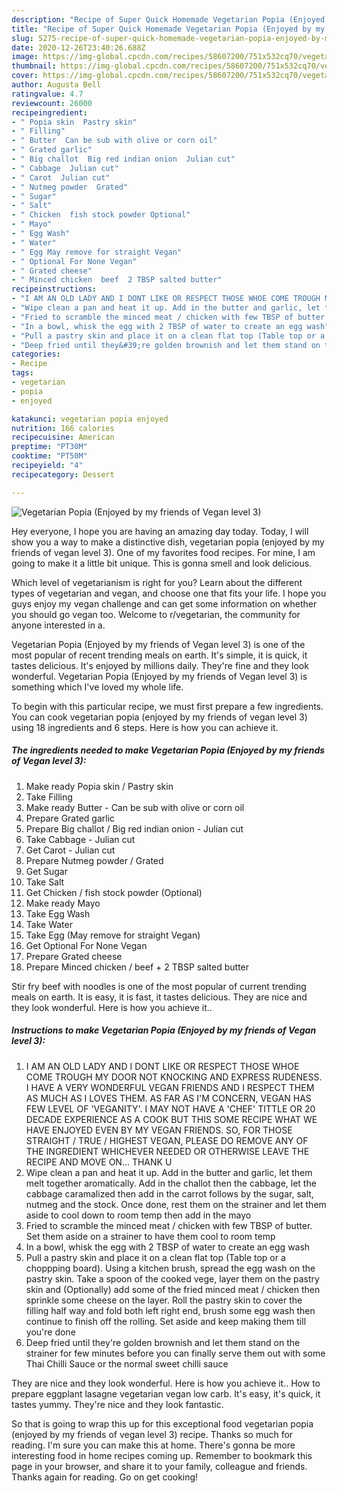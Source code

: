 ```yaml
---
description: "Recipe of Super Quick Homemade Vegetarian Popia (Enjoyed by my friends of Vegan level 3)"
title: "Recipe of Super Quick Homemade Vegetarian Popia (Enjoyed by my friends of Vegan level 3)"
slug: 5275-recipe-of-super-quick-homemade-vegetarian-popia-enjoyed-by-my-friends-of-vegan-level-3
date: 2020-12-26T23:40:26.688Z
image: https://img-global.cpcdn.com/recipes/58607200/751x532cq70/vegetarian-popia-enjoyed-by-my-friends-of-vegan-level-3-recipe-main-photo.jpg
thumbnail: https://img-global.cpcdn.com/recipes/58607200/751x532cq70/vegetarian-popia-enjoyed-by-my-friends-of-vegan-level-3-recipe-main-photo.jpg
cover: https://img-global.cpcdn.com/recipes/58607200/751x532cq70/vegetarian-popia-enjoyed-by-my-friends-of-vegan-level-3-recipe-main-photo.jpg
author: Augusta Bell
ratingvalue: 4.7
reviewcount: 26000
recipeingredient:
- " Popia skin  Pastry skin"
- " Filling"
- " Butter  Can be sub with olive or corn oil"
- " Grated garlic"
- " Big challot  Big red indian onion  Julian cut"
- " Cabbage  Julian cut"
- " Carot  Julian cut"
- " Nutmeg powder  Grated"
- " Sugar"
- " Salt"
- " Chicken  fish stock powder Optional"
- " Mayo"
- " Egg Wash"
- " Water"
- " Egg May remove for straight Vegan"
- " Optional For None Vegan"
- " Grated cheese"
- " Minced chicken  beef  2 TBSP salted butter"
recipeinstructions:
- "I AM AN OLD LADY AND I DONT LIKE OR RESPECT THOSE WHOE COME TROUGH MY DOOR NOT KNOCKING AND EXPRESS RUDENESS. I HAVE A VERY WONDERFUL VEGAN FRIENDS AND I RESPECT THEM AS MUCH AS I LOVES THEM. AS FAR AS I&#39;M CONCERN, VEGAN HAS FEW LEVEL OF &#39;VEGANITY&#39;. I MAY NOT HAVE A &#39;CHEF&#39; TITTLE OR 20 DECADE EXPERIENCE AS A COOK BUT THIS SOME RECIPE WHAT WE HAVE ENJOYED EVEN BY MY VEGAN FRIENDS. SO, FOR THOSE STRAIGHT / TRUE / HIGHEST VEGAN, PLEASE DO REMOVE ANY OF THE INGREDIENT WHICHEVER NEEDED OR OTHERWISE LEAVE THE RECIPE AND MOVE ON... THANK U"
- "Wipe clean a pan and heat it up. Add in the butter and garlic, let them melt together aromatically. Add in the challot then the cabbage, let the cabbage caramalized then add in the carrot follows by the sugar, salt, nutmeg and the stock. Once done, rest them on the strainer and let them aside to cool down to room temp then add in the mayo"
- "Fried to scramble the minced meat / chicken with few TBSP of butter. Set them aside on a strainer to have them cool to room temp"
- "In a bowl, whisk the egg with 2 TBSP of water to create an egg wash"
- "Pull a pastry skin and place it on a clean flat top (Table top or a choppping board). Using a kitchen brush, spread the egg wash on the pastry skin. Take a spoon of the cooked vege, layer them on the pastry skin and (Optionally) add some of the fried minced meat / chicken then sprinkle some cheese on the layer. Roll the pastry skin to cover the filling half way and fold both left right end, brush some egg wash then continue to finish off the rolling. Set aside and keep making them till you&#39;re done"
- "Deep fried until they&#39;re golden brownish and let them stand on the strainer for few minutes before you can finally serve them out with some Thai Chilli Sauce or the normal sweet chilli sauce"
categories:
- Recipe
tags:
- vegetarian
- popia
- enjoyed

katakunci: vegetarian popia enjoyed 
nutrition: 166 calories
recipecuisine: American
preptime: "PT30M"
cooktime: "PT50M"
recipeyield: "4"
recipecategory: Dessert

---
```



![Vegetarian Popia (Enjoyed by my friends of Vegan level 3)](https://img-global.cpcdn.com/recipes/58607200/751x532cq70/vegetarian-popia-enjoyed-by-my-friends-of-vegan-level-3-recipe-main-photo.jpg)

Hey everyone, I hope you are having an amazing day today. Today, I will show you a way to make a distinctive dish, vegetarian popia (enjoyed by my friends of vegan level 3). One of my favorites food recipes. For mine, I am going to make it a little bit unique. This is gonna smell and look delicious.

Which level of vegetarianism is right for you? Learn about the different types of vegetarian and vegan, and choose one that fits your life. I hope you guys enjoy my vegan challenge and can get some information on whether you should go vegan too. Welcome to r/vegetarian, the community for anyone interested in a.

Vegetarian Popia (Enjoyed by my friends of Vegan level 3) is one of the most popular of recent trending meals on earth. It's simple, it is quick, it tastes delicious. It's enjoyed by millions daily. They're fine and they look wonderful. Vegetarian Popia (Enjoyed by my friends of Vegan level 3) is something which I've loved my whole life.


To begin with this particular recipe, we must first prepare a few ingredients. You can cook vegetarian popia (enjoyed by my friends of vegan level 3) using 18 ingredients and 6 steps. Here is how you can achieve it.

<!--inarticleads1-->

##### The ingredients needed to make Vegetarian Popia (Enjoyed by my friends of Vegan level 3):

1. Make ready  Popia skin / Pastry skin
1. Take  Filling
1. Make ready  Butter - Can be sub with olive or corn oil
1. Prepare  Grated garlic
1. Prepare  Big challot / Big red indian onion - Julian cut
1. Take  Cabbage - Julian cut
1. Get  Carot - Julian cut
1. Prepare  Nutmeg powder / Grated
1. Get  Sugar
1. Take  Salt
1. Get  Chicken / fish stock powder (Optional)
1. Make ready  Mayo
1. Take  Egg Wash
1. Take  Water
1. Take  Egg (May remove for straight Vegan)
1. Get  Optional For None Vegan
1. Prepare  Grated cheese
1. Prepare  Minced chicken / beef + 2 TBSP salted butter


Stir fry beef with noodles is one of the most popular of current trending meals on earth. It is easy, it is fast, it tastes delicious. They are nice and they look wonderful. Here is how you achieve it.. 

<!--inarticleads2-->

##### Instructions to make Vegetarian Popia (Enjoyed by my friends of Vegan level 3):

1. I AM AN OLD LADY AND I DONT LIKE OR RESPECT THOSE WHOE COME TROUGH MY DOOR NOT KNOCKING AND EXPRESS RUDENESS. I HAVE A VERY WONDERFUL VEGAN FRIENDS AND I RESPECT THEM AS MUCH AS I LOVES THEM. AS FAR AS I&#39;M CONCERN, VEGAN HAS FEW LEVEL OF &#39;VEGANITY&#39;. I MAY NOT HAVE A &#39;CHEF&#39; TITTLE OR 20 DECADE EXPERIENCE AS A COOK BUT THIS SOME RECIPE WHAT WE HAVE ENJOYED EVEN BY MY VEGAN FRIENDS. SO, FOR THOSE STRAIGHT / TRUE / HIGHEST VEGAN, PLEASE DO REMOVE ANY OF THE INGREDIENT WHICHEVER NEEDED OR OTHERWISE LEAVE THE RECIPE AND MOVE ON... THANK U
1. Wipe clean a pan and heat it up. Add in the butter and garlic, let them melt together aromatically. Add in the challot then the cabbage, let the cabbage caramalized then add in the carrot follows by the sugar, salt, nutmeg and the stock. Once done, rest them on the strainer and let them aside to cool down to room temp then add in the mayo
1. Fried to scramble the minced meat / chicken with few TBSP of butter. Set them aside on a strainer to have them cool to room temp
1. In a bowl, whisk the egg with 2 TBSP of water to create an egg wash
1. Pull a pastry skin and place it on a clean flat top (Table top or a choppping board). Using a kitchen brush, spread the egg wash on the pastry skin. Take a spoon of the cooked vege, layer them on the pastry skin and (Optionally) add some of the fried minced meat / chicken then sprinkle some cheese on the layer. Roll the pastry skin to cover the filling half way and fold both left right end, brush some egg wash then continue to finish off the rolling. Set aside and keep making them till you&#39;re done
1. Deep fried until they&#39;re golden brownish and let them stand on the strainer for few minutes before you can finally serve them out with some Thai Chilli Sauce or the normal sweet chilli sauce


They are nice and they look wonderful. Here is how you achieve it.. How to prepare eggplant lasagne vegetarian vegan low carb. It&#39;s easy, it&#39;s quick, it tastes yummy. They&#39;re nice and they look fantastic. 

So that is going to wrap this up for this exceptional food vegetarian popia (enjoyed by my friends of vegan level 3) recipe. Thanks so much for reading. I'm sure you can make this at home. There's gonna be more interesting food in home recipes coming up. Remember to bookmark this page in your browser, and share it to your family, colleague and friends. Thanks again for reading. Go on get cooking!
